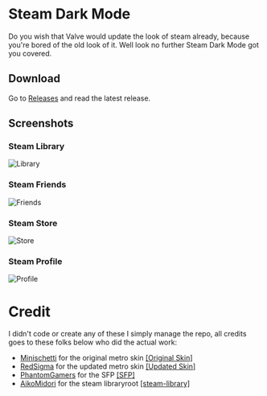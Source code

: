 # Steam Dark Mode
Do you wish that Valve would update the look of steam already, because you're bored of the old look of it. Well look no further Steam Dark Mode got you covered.



## Download
Go to [Releases](https://github.com/SleepDaemon/SteamDarkMode/releases) and read the latest release.

## Screenshots
### Steam Library
![Library](https://i.imgur.com/nLP8tdj.png)
### Steam Friends
![Friends](https://i.imgur.com/PBTTmGy.png)
### Steam Store
![Store](https://i.imgur.com/XZWb9nE.png)
### Steam Profile
![Profile](https://i.imgur.com/ZfAtxsc.png)

# Credit
I didn't code or create any of these I simply manage the repo, all credits goes to these folks below who did the actual work:

- [Minischetti](https://github.com/minischetti) for the original metro skin [[Original Skin]](https://metroforsteam.com/)
- [RedSigma](https://github.com/redsigma) for the updated metro skin [[Updated Skin]](https://github.com/redsigma/UPMetroSkin)
- [PhantomGamers](https://github.com/PhantomGamers) for the SFP [[SFP]](https://github.com/PhantomGamers/SFP)
- [AikoMidori](https://github.com/AikoMidori) for the steam libraryroot [[steam-library]](https://github.com/AikoMidori/steam-library)